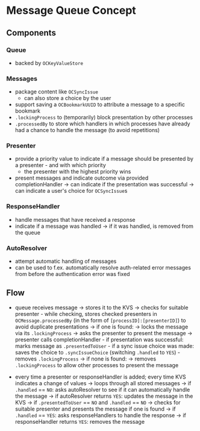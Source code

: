 # Message Queue Concept

## Components
### Queue
- backed by `OCKeyValueStore`

### Messages
- package content like `OCSyncIssue`
	- can also store a choice by the user
- support saving a `OCBookmarkUUID` to attribute a message to a specific bookmark
- `.lockingProcess` to (temporarily) block presentation by other processes
- `.processedBy` to store which handlers in which processes have already had a chance to handle the message (to avoid repetitions)

### Presenter
- provide a priority value to indicate if a message should be presented by a presenter - and with which priority
	- the presenter with the highest priority wins
- present messages and indicate outcome via provided completionHandler
	-> can indicate if the presentation was successful
	-> can indicate a user's choice for `OCSyncIssue`s

### ResponseHandler
- handle messages that have received a response
- indicate if a message was handled
	-> if it was handled, is removed from the queue
	
### AutoResolver
- attempt automatic handling of messages
- can be used to f.ex. automatically resolve auth-related error messages from before the authentication error was fixed

## Flow
- queue receives message
	-> stores it to the KVS
	-> checks for suitable presenter
		- while checking, stores checked presenters in `OCMessage.processedBy` (in the form of `[processID]:[presenterID]`) to avoid duplicate presentations
		-> if one is found:
			-> locks the message via its `.lockingProcess`
			-> asks the presenter to present the message
				-> presenter calls completionHandler
					- if presentation was successful: marks message as `.presentedToUser`
					- if a sync issue choice was made: saves the choice to `.syncIssueChoice` (switching `.handled` to `YES`)
					- removes `.lockingProcess`
		-> if none is found:
			-> removes `.lockingProcess` to allow other processes to present the message

- every time a presenter or responseHandler is added; every time KVS indicates a change of values
	-> loops through all stored messages
		-> if `.handled` == `NO`: asks autoResolver to see if it can automatically handle the message
			-> if autoResolver returns `YES`: updates the message in the KVS
		-> if `.presentedToUser` == `NO` and `.handled` == `NO`
			-> checks for suitable presenter and presents the message if one is found
		-> if `.handled` == `YES`: asks responseHandlers to handle the response
			-> if responseHandler returns `YES`: removes the message
